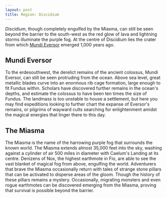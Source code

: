 ```yaml
---
layout: post
title: Region: Discidium
---
```


*Discidium*, though completely engulfed by the Miasma, can still be seen beyond the barrier to the south-west as the red glow of lava and lightning storms illuminate the purple fog. At the centre of Discidium lies the crater from which [Mundi Eversor]() emerged 1,000 years ago.

## Mundi Eversor

To the erdesouthwest, the derelict remains of the ancient colossus, Mundi Eversor, can still be seen protruding from the ocean. Above sea level, great metallic blades curve into an enormous rib cage formation, large enough to fit Fundus within. Scholars have discovered further remains in the ocean's depths, and estimate the colossus to have been ten times the size of Fundus. The landmass is too unstable to house a settlement, but here you may find expeditions looking to further chart the expanse of Eversor's remains, or pilgrims of wayward cults searching for enlightenment amidst the magical energies that linger there to this day.

## The Miasma

The Miasma is the name of the harrowing purple fog that surrounds the known world. The Miasma extends almost 35,000 feet into the sky, washing against a cylinder of air 500 miles in diameter with Caelum's Landing at its centre. Denizens of Nox, the highest earthmote in Fio, are able to see the vast blanket of magical fog from above, engulfing the world. Adventurers that brave the Miasma occasionally return with tales of strange stone pillars that can be activated to disperse areas of the gloom. Though the history of these pillars remains a mystery. Occasionally, migrating monsters and even rogue earthmotes can be discovered emerging from the Miasma, proving that survival is possible beyond the barrier.
